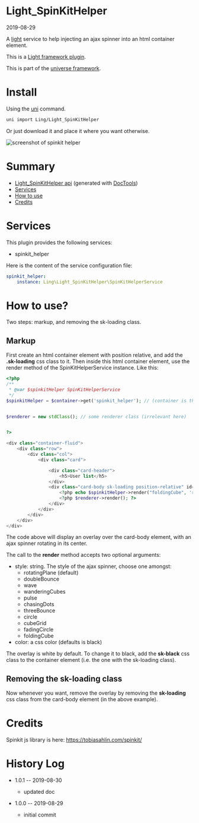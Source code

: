 Light_SpinKitHelper
===========
2019-08-29



A [light](https://github.com/lingtalfi/Light) service to help injecting an ajax spinner into an html container element.


This is a [Light framework plugin](https://github.com/lingtalfi/Light/blob/master/doc/pages/plugin.md).

This is part of the [universe framework](https://github.com/karayabin/universe-snapshot).



Install
==========
Using the [uni](https://github.com/lingtalfi/universe-naive-importer) command.
```bash
uni import Ling/Light_SpinKitHelper
```

Or just download it and place it where you want otherwise.



![screenshot of spinkit helper](https://lingtalfi.com/img/universe/Light_SpinKitHelper/spinkit-helper.png)


Summary
===========
- [Light_SpinKitHelper api](https://github.com/lingtalfi/Light_SpinKitHelper/blob/master/doc/api/Ling/Light_SpinKitHelper.md) (generated with [DocTools](https://github.com/lingtalfi/DocTools))
- [Services](#services)
- [How to use](#how-to-use)
- [Credits](#credits)




Services
=========


This plugin provides the following services:

- spinkit_helper




Here is the content of the service configuration file:

```yaml
spinkit_helper:
    instance: Ling\Light_SpinKitHelper\SpinKitHelperService

```


How to use?
=========


Two steps: markup, and removing the sk-loading class.


Markup
--------

First create an html container element with position relative, and add the **.sk-loading** css class to it.
Then inside this html container element, use the render method of the SpinKitHelperService instance.
Like this:

 
```php
<?php
/**
 * @var $spinkitHelper SpinKitHelperService
 */
$spinkitHelper = $container->get('spinkit_helper'); // (container is the light service container)


$renderer = new stdClass(); // some renderer class (irrelevant here)


?>

<div class="container-fluid">
    <div class="row">
        <div class="col">
            <div class="card">

                <div class="card-header">
                    <h5>User list</h5>
                </div>
                <div class="card-body sk-loading position-relative" id="my-realist">
                    <?php echo $spinkitHelper->render("foldingCube", 'red'); ?>
                    <?php $renderer->render(); ?>
                </div>
            </div>
        </div>
    </div>
</div>

```

The code above will display an overlay over the card-body element, with an ajax spinner rotating in its center.


The call to the **render** method accepts two optional arguments:

- style: string. The style of the ajax spinner, choose one amongst:
    - rotatingPlane (default)
    - doubleBounce
    - wave
    - wanderingCubes
    - pulse
    - chasingDots
    - threeBounce
    - circle
    - cubeGrid
    - fadingCircle
    - foldingCube    
- color: a css color (defaults is black)



The overlay is white by default.
To change it to black, add the **sk-black** css class to the container element (i.e. the one with the sk-loading class).


Removing the sk-loading class
--------

Now whenever you want, remove the overlay by removing the **sk-loading** css class from the card-body element (in the above example).



Credits
========

Spinkit js library is here: https://tobiasahlin.com/spinkit/





History Log
=============

- 1.0.1 -- 2019-08-30

    - updated doc
    
- 1.0.0 -- 2019-08-29

    - initial commit